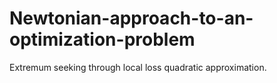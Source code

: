 # Newtonian-approach-to-an-optimization-problem
Extremum seeking through local loss quadratic approximation.
